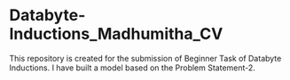 # Databyte-Inductions_Madhumitha_CV
This repository is created for the submission of Beginner Task of Databyte Inductions. I have built a model based on the Problem Statement-2.
